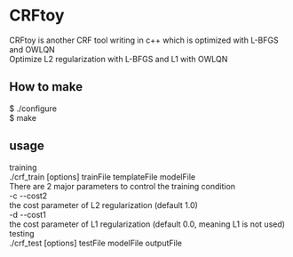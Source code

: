 # CRFtoy
CRFtoy is another CRF tool writing in c++ which is optimized with L-BFGS and OWLQN<br>
Optimize L2 regularization with L-BFGS and L1 with OWLQN

## How to make
  $ ./configure<br>
  $ make<br>
## usage
training<br>
./crf_train [options] trainFile templateFile modelFile<br>
There are 2 major parameters to control the training condition<br>
-c --cost2<br>
    the cost parameter of L2 regularization (default 1.0)<br>
-d --cost1<br>
    the cost parameter of L1 regularization (default 0.0, meaning L1 is not used)<br>
testing<br>
    ./crf_test [options] testFile modelFile outputFile<br>
   
